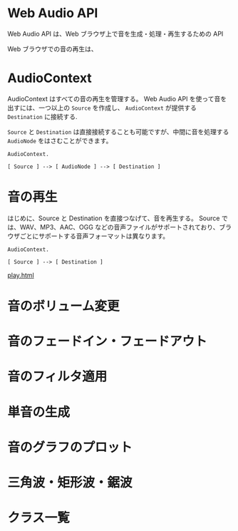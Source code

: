 # Web Audio API

Web Audio API は、Web ブラウザ上で音を生成・処理・再生するための API

Web ブラウザでの音の再生は、<audio> 要素 が有名ですが、再生しかできない。
生成・処理（周波数フィルタ、歪み処理、立体音響など）を行うには Web Audio API が必要になる。

# AudioContext

AudioContext はすべての音の再生を管理する。
Web Audio API を使って音を出すには、一つ以上の `Source` を作成し、 `AudioContext` が提供する `Destination` に接続する.

`Source` と `Destination` は直接接続することも可能ですが、中間に音を処理する `AudioNode` をはさむことができます。

```
AudioContext.

[ Source ] --> [ AudioNode ] --> [ Destination ]
```

# 音の再生

はじめに、Source と Destination を直接つなげて、音を再生する。
Source では、WAV、MP3、AAC、OGG などの音声ファイルがサポートされており、ブラウザごとにサポートする音声フォーマットは異なります。

```
AudioContext.

[ Source ] --> [ Destination ]
```

[play.html](./src/play.html)

# 音のボリューム変更

# 音のフェードイン・フェードアウト

# 音のフィルタ適用

# 単音の生成

# 音のグラフのプロット

# 三角波・矩形波・鋸波

# クラス一覧
